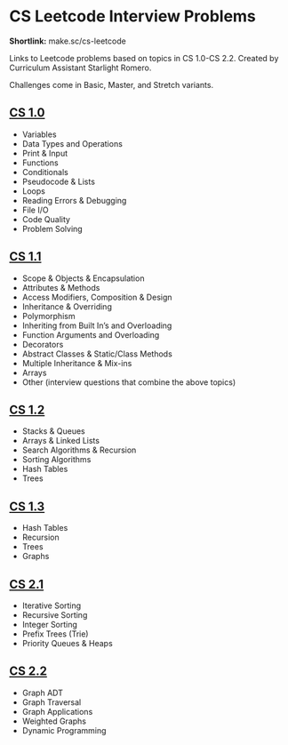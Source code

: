 # CS Leetcode Interview Problems

**Shortlink:** make.sc/cs-leetcode

Links to Leetcode problems based on topics in CS 1.0-CS 2.2. Created by Curriculum Assistant Starlight Romero.

Challenges come in Basic, Master, and Stretch variants.

## [CS 1.0](cs-1-0.md)

- Variables
- Data Types and Operations
- Print & Input
- Functions
- Conditionals
- Pseudocode & Lists
- Loops
- Reading Errors & Debugging
- File I/O
- Code Quality
- Problem Solving

## [CS 1.1](cs-1-1.md)

- Scope & Objects & Encapsulation
- Attributes & Methods
- Access Modifiers, Composition & Design
- Inheritance & Overriding
- Polymorphism
- Inheriting from Built In’s and Overloading
- Function Arguments and Overloading
- Decorators
- Abstract Classes & Static/Class Methods
- Multiple Inheritance & Mix-ins
- Arrays
- Other (interview questions that combine the above topics)

## [CS 1.2](cs-1-2.md)

- Stacks & Queues
- Arrays & Linked Lists
- Search Algorithms & Recursion 
- Sorting Algorithms 
- Hash Tables
- Trees

## [CS 1.3](cs-1-3.md)

- Hash Tables
- Recursion
- Trees
- Graphs

## [CS 2.1](cs-2-1.md)

- Iterative Sorting
- Recursive Sorting
- Integer Sorting
- Prefix Trees (Trie)
- Priority Queues & Heaps

## [CS 2.2](cs-2-2.md)

- Graph ADT
- Graph Traversal
- Graph Applications
- Weighted Graphs
- Dynamic Programming
